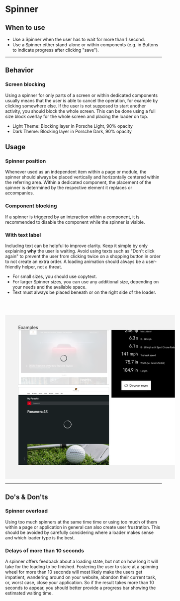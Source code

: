 # Spinner

<TableOfContents></TableOfContents>

## When to use

- Use a Spinner when the user has to wait for more than 1 second.
- Use a Spinner either stand-alone or within components (e.g. in Buttons to indicate progress after clicking "save").

---

## Behavior

### Screen blocking

Using a spinner for only parts of a screen or within dedicated components usually means that the user is able to cancel
the operation, for example by clicking somewhere else. If the user is not supposed to start another activity, you should
block the whole screen. This can be done using a full size block overlay for the whole screen and placing the loader on
top.

- Light Theme: Blocking layer in Porsche Light, 90% opacity
- Dark Theme: Blocking layer in Porsche Dark, 90% opacity

## Usage

### Spinner position

Whenever used as an independent item within a page or module, the spinner should always be placed vertically and
horizontally centered within the referring area. Within a dedicated component, the placement of the spinner is
determined by the respective element it replaces or accompanies.

### Component blocking

If a spinner is triggered by an interaction within a component, it is recommended to disable the component while the
spinner is visible.

### With text label

Including text can be helpful to improve clarity. Keep it simple by only explaining **why** the user is waiting. Avoid
using texts such as "Don't click again" to prevent the user from clicking twice on a shopping button in order to not
create an extra order. A loading animation should always be a user-friendly helper, not a threat.

- For small sizes, you should use copytext.
- For larger Spinner sizes, you can use any additional size, depending on your needs and the available space.
- Text must always be placed beneath or on the right side of the loader.

<div style="background:#F2F2F2; width:100%; margin-top: 64px; padding-top: 32px; padding-left: 42px; padding-bottom: 42px;">
    <p-headline variant="headline-3" tag="h3" style="margin-bottom: 24px;">Examples</p-headline>
    <img src="assets/spinner-blocking.png" alt=""/>
</div>

---

## Do's & Don'ts

### Spinner overload

Using too much spinners at the same time time or using too much of them within a page or application in general can also
create user frustration. This should be avoided by carefully considering where a loader makes sense and which loader
type is the best.

### Delays of more than 10 seconds

A spinner offers feedback about a loading state, but not on how long it will take for the loading to be finished.
Fostering the user to stare at a spinning wheel for more than 10 seconds will most likely make the users get impatient,
wandering around on your website, abandon their current task, or, worst case, close your application. So if the result
takes more than 10 seconds to appear, you should better provide a progress bar showing the estimated waiting time.
